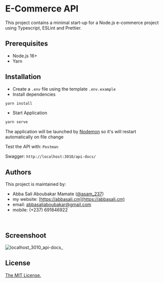 # E-Commerce API

This project contains a minimal start-up for a Node.js e-commerce project using Typescript, ESLint and Prettier.

## Prerequisites

- Node.js 16+
- Yarn

## Installation
- Create a ```.env``` file using the template ```.env.example```
- Install dependencies

```bash
yarn install
```

- Start Application

```bash
yarn serve
```

The application will be launched by [Nodemon](https://nodemon.com) so it's will restart automatically on file change

Test the API with: `Postman`

Swagger: `http://localhost:3010/api-docs/`

## Authors

This project is maintained by:

- Abba Sali Aboubakar Mamate ([@asam_237](https://twitter.com/asam_237))
- my website: [https://abbasali.cm](https://abbasali.cm)
- email: abbasaliaboubakar@gmail.com
- mobile: (+237) 691846922

<br/>

## Screenshoot

![localhost_3010_api-docs_](https://github.com/Asam237/e-commerce-api/assets/34966088/b6e8b14c-da5e-469b-ad95-5836c1a03fbf)

## License

[The MIT License.](https://opensource.org/licenses/MIT)
